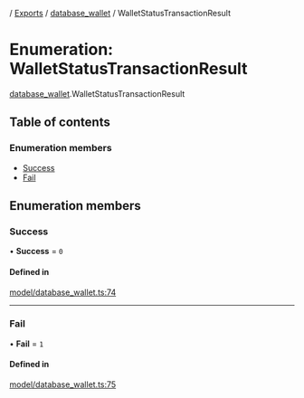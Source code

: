 [](../README.md) / [Exports](../modules.md) / [database\_wallet](../modules/database_wallet.md) / WalletStatusTransactionResult

# Enumeration: WalletStatusTransactionResult

[database_wallet](../modules/database_wallet.md).WalletStatusTransactionResult

## Table of contents

### Enumeration members

- [Success](database_wallet.WalletStatusTransactionResult.md#success)
- [Fail](database_wallet.WalletStatusTransactionResult.md#fail)

## Enumeration members

### Success

• **Success** = `0`

#### Defined in

[model/database_wallet.ts:74](https://github.com/ieigen/eigen_service/blob/5c9c266/src/model/database_wallet.ts#L74)

___

### Fail

• **Fail** = `1`

#### Defined in

[model/database_wallet.ts:75](https://github.com/ieigen/eigen_service/blob/5c9c266/src/model/database_wallet.ts#L75)
